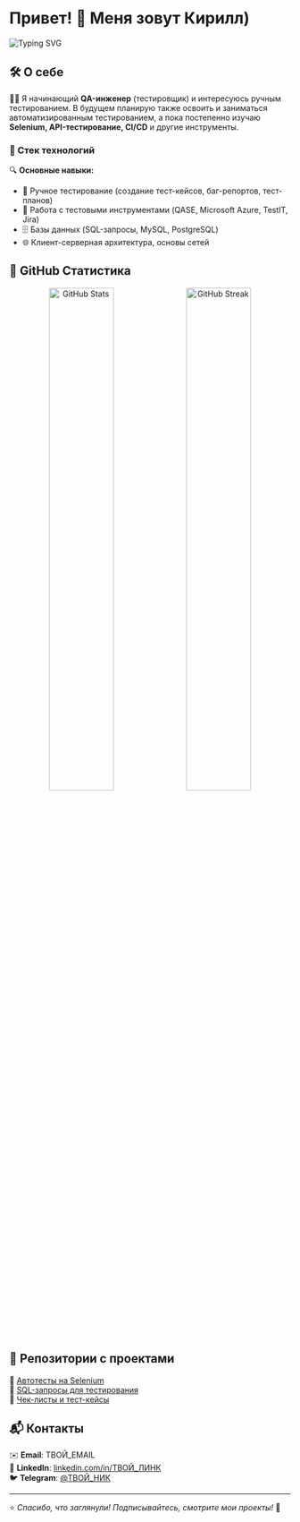 # Привет! 👋 Меня зовут Кирилл)  

![Typing SVG](https://readme-typing-svg.herokuapp.com?color=%2336BCF7&lines=QA+Engineer;Manual+%26+Automation+Tester;API+Testing+%7C+SQL+%7C+CI%2FCD)  

## 🛠 О себе
👨‍💻 Я начинающий **QA-инженер** (тестировщик) и интересуюсь ручным тестированием. В будущем планирую также освоить и заниматься автоматизированным тестированием, а пока постепенно изучаю **Selenium, API-тестирование, CI/CD** и другие инструменты.

### 🚀 Стек технологий

🔍 **Основные навыки:**
- 📌 Ручное тестирование (создание тест-кейсов, баг-репортов, тест-планов)
- 📝 Работа с тестовыми инструментами (QASE, Microsoft Azure, TestIT, Jira)
- 🗄 Базы данных (SQL-запросы, MySQL, PostgreSQL)
- 🌐 Клиент-серверная архитектура, основы сетей

## 🌟 GitHub Статистика
<p align="center">
  <img src="https://github-readme-stats.vercel.app/api?username=ТВОЙ_НИК&show_icons=true&theme=radical" width="48%" alt="GitHub Stats">  
  <img src="https://github-readme-streak-stats.herokuapp.com/?user=ТВОЙ_НИК&theme=radical" width="48%" alt="GitHub Streak">
</p>

## 📂 Репозитории с проектами
🔹 [Автотесты на Selenium](https://github.com/ТВОЙ_НИК/selenium-tests)  
🔹 [SQL-запросы для тестирования](https://github.com/ТВОЙ_НИК/sql-tests)  
🔹 [Чек-листы и тест-кейсы](https://github.com/ТВОЙ_НИК/test-cases)  

## 📬 Контакты
✉️ **Email**: ТВОЙ_EMAIL  
💼 **LinkedIn**: [linkedin.com/in/ТВОЙ_ЛИНК](https://linkedin.com/in/ТВОЙ_ЛИНК)  
🐦 **Telegram**: [@ТВОЙ_НИК](https://t.me/ТВОЙ_НИК)  

---
⭐️ *Спасибо, что заглянули! Подписывайтесь, смотрите мои проекты!* 🚀


